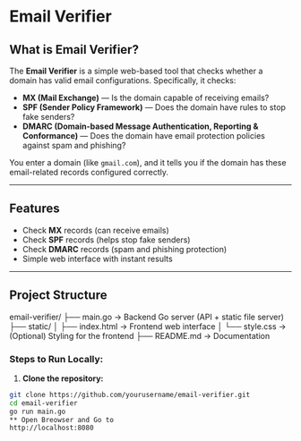 # Email Verifier

## What is Email Verifier?

The **Email Verifier** is a simple web-based tool that checks whether a domain has valid email configurations. Specifically, it checks:

-  **MX (Mail Exchange)** — Is the domain capable of receiving emails?  
-  **SPF (Sender Policy Framework)** — Does the domain have rules to stop fake senders?  
-  **DMARC (Domain-based Message Authentication, Reporting & Conformance)** — Does the domain have email protection policies against spam and phishing?

You enter a domain (like `gmail.com`), and it tells you if the domain has these email-related records configured correctly.

---

## Features

- Check **MX** records (can receive emails)  
- Check **SPF** records (helps stop fake senders)  
- Check **DMARC** records (spam and phishing protection)  
- Simple web interface with instant results  


---

## Project Structure
email-verifier/
├── main.go → Backend Go server (API + static file server)
├── static/
│ ├── index.html → Frontend web interface
│ └── style.css → (Optional) Styling for the frontend
├── README.md → Documentation

### Steps to Run Locally:

1. **Clone the repository:**
```bash
git clone https://github.com/yourusername/email-verifier.git
cd email-verifier
go run main.go
** Open Breowser and Go to 
http://localhost:8080

